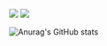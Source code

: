 <img src="https://img.shields.io/badge/swift-3DDC84?style=flat-square&logo=Android&logoColor=white"/> <img src="https://img.shields.io/badge/ios-3DDC84?style=flat-square&logo=Android&logoColor=white"/>


![Anurag's GitHub stats](https://github-readme-stats.vercel.app/api?username=Jamminssssss&show_icons=true&theme=radical)

